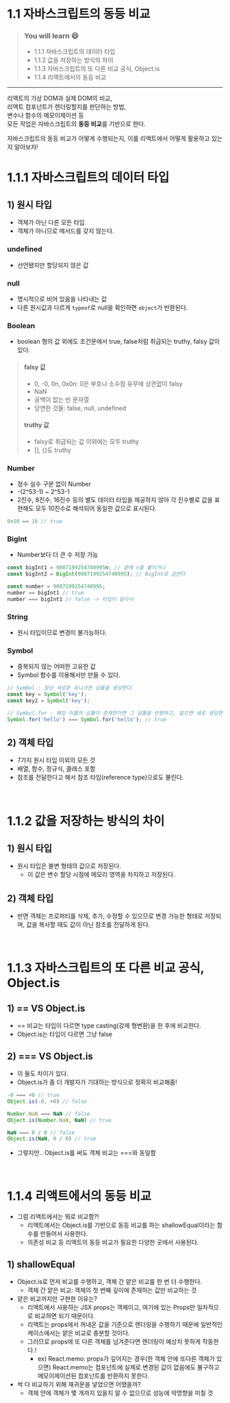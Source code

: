 # 1.1 자바스크립트의 동등 비교

> ### You will learn 😆
>- 1.1.1 자바스크립트의 데이터 타입
>- 1.1.2 값을 저장하는 방식의 차이
>- 1.1.3 자바스크립트의 또 다른 비교 공식, Object.is
>- 1.1.4 리액트에서의 동등 비교

---

리액트의 가상 DOM과 실제 DOM의 비교,  
리액트 컴포넌트가 렌더링할지를 판단하는 방법,  
변수나 함수의 메모이제이션 등  
모든 작업은 자바스크립트의 **동등 비교**를 기반으로 한다.  

자바스크립트의 동등 비교가 어떻게 수행되는지, 이를 리액트에서 어떻게 활용하고 있는지 알아보자!

# 1.1.1 자바스크립트의 데이터 타입
## 1) 원시 타입
- 객체가 아닌 다른 모든 타입
- 객체가 아니므로 메서드를 갖지 않는다.

### undefined
- 선언됐지만 할당되지 않은 값

### null
- 명시적으로 비어 있음을 나타내는 값
- 다른 원시값과 다르게 `typeof`로 null을 확인하면 `object`가 반환된다.

### Boolean
- boolean 형의 값 외에도 조건문에서 true, false처럼 취급되는 truthy, falsy 값이 있다.
>#### falsy 값
> - 0, -0, 0n, 0x0n: 0은 부호나 소수점 유무에 상관없이 falsy
> - NaN
> - 공백이 없는 빈 문자열
> - 당연한 것들: false, null, undefined
>#### truthy 값
> - falsy로 취급되는 값 이외에는 모두 truthy
> - [], {}도 truthy

### Number
- 정수 실수 구분 없이 Number
- -(2^53-1) ~ 2^53-1
- 2진수, 8진수, 16진수 등의 별도 데이터 타입을 제공하지 않아 각 진수별로 값을 표현해도 모두 10진수로 해석되어 동일한 값으로 표시된다.
```js
0x10 == 16 // true
```

### BigInt
- Number보다 더 큰 수 저장 가능
```js
const bigInt1 = 9007199254740995n; // 끝에 n을 붙이거나
const bigInt2 = BigInt(9007199254740995); // BigInt로 감싼다

const number = 9007199254740995;
number == bigInt1 // true
number === bigInt1 // false -> 타입이 달라서
```

### String
- 원시 타입이므로 변경이 불가능하다.

### Symbol
- 중복되지 않는 어떠한 고유한 값
- Symbol 함수를 이용해서만 만들 수 있다.
```js
// Symbol : 항상 새로운 유니크한 심볼을 생성한다.
const key = Symbol('key');
const key2 = Symbol('key');

// Symbol.for : 해당 이름의 심볼이 존재한다면 그 심볼을 반환하고, 없으면 새로 생성한다.
Symbol.for('hello') === Symbol.for('hello'); // true
```

## 2) 객체 타입
- 7가지 원시 타입 이외의 모든 것
- 배열, 함수, 정규식, 클래스 포함
- 참조를 전달한다고 해서 참조 타임(reference type)으로도 불린다.

<br/>

# 1.1.2 값을 저장하는 방식의 차이
## 1) 원시 타입
- 원시 타입은 불변 형태의 값으로 저장된다.
    - 이 값은 변수 할당 시점에 메모리 영역을 차지하고 저장된다.

## 2) 객체 타입
- 반면 객체는 프로퍼티를 삭제, 추가, 수정할 수 있으므로 변경 가능한 형태로 저장되며, 값을 복사할 때도 값이 아닌 참조를 전달하게 된다.

<br/>

# 1.1.3 자바스크립트의 또 다른 비교 공식, Object.is
## 1) == VS Object.is
- == 비교는 타입이 다르면 type casting(강제 형변환)을 한 후에 비교한다.
- Object.is는 타입이 다르면 그냥 false

## 2) === VS Object.is
- 이 둘도 차이가 있다.
- Object.is가 좀 더 개발자가 기대하는 방식으로 정확히 비교해줌!
```js
-0 === +0 // true
Object.is(-0, +0) // false

Number.NaN === NaN // false
Object.is(Number.NaN, NaN) // true

NaN === 0 / 0 // false
Object.is(NaN, 0 / 0) // true
```
- 그렇지만.. Object.is를 써도 객체 비교는 ===와 동일함

<br/>

# 1.1.4 리액트에서의 동등 비교
- 그럼 리액트에서는 뭐로 비교함?!
    - 리액트에서는 Object.is를 기반으로 동등 비교를 하는 shallowEqual이라는 함수를 만들어서 사용한다.
    - 의존성 비교 등 리액트의 동등 비교가 필요한 다양한 곳에서 사용된다.

## 1) shallowEqual
- Object.is로 먼저 비교를 수행하고, 객체 간 얕은 비교를 한 번 더 수행한다.
    - 객체 간 얕은 비교: 객체의 첫 번째 깊이에 존재하는 값만 비교하는 것
- 얕은 비교까지만 구현한 이유는?
    - 리액트에서 사용하는 JSX props는 객체이고, 여기에 있는 Props만 일차적으로 비교하면 되기 때문이다.
    - 리액트는 props에서 꺼내온 값을 기준으로 렌더링을 수행하기 때문에 일반적인 케이스에서는 얕은 비교로 충분할 것이다.
    - 그러므로 props에 또 다른 객체를 넘겨준다면 렌더링이 예상치 못하게 작동한다.!
        - ex) React.memo: props가 깊어지는 경우(한 객체 안에 또다른 객체가 있으면) React.memo는 컴포넌트에 실제로 변경된 값이 없음에도 불구하고 메모이제이션된 컴포넌트를 반환하지 못한다.
- 싹 다 비교하기 위해 재귀문을 넣었으면 어땠을까?
    - 객체 안에 객체가 몇 개까지 있을지 알 수 없으므로 성능에 악영향을 미칠 것

